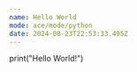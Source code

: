 ```yaml
---
name: Hello World
mode: ace/mode/python
date: 2024-08-23T22:53:33.495Z
---
```

print("Hello World!")
